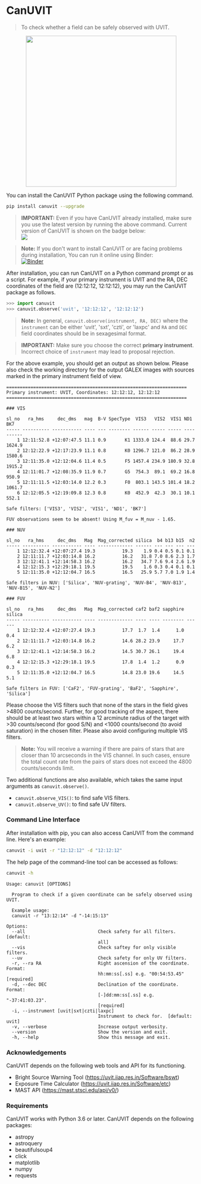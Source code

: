# **CanUVIT**
> To check whether a field can be safely observed with UVIT.

<p align="center">
<img src="https://i.imgur.com/b0hoB04.png" width="400"/>
</p>


You can install the CanUVIT Python package using the following command.

```bash
pip install canuvit --upgrade
``` 
	
> **IMPORTANT:** Even if you have CanUVIT already installed, make sure you use the latest version by running the above command. Current version of CanUVIT is shown on the badge below: <br> <a href="https://pypi.org/project/canuvit/"><img src="https://img.shields.io/pypi/v/canuvit?style=for-the-badge"/></a> <br>

> **Note:** If you don't want to install CanUVIT or are facing problems during installation, You can run it online using Binder: 
<br> [![Binder](https://mybinder.org/badge_logo.svg)](https://mybinder.org/v2/gh/prajwel/UVIT_notebooks/main?labpath=notebook2_UVIT_VIS_UV_safety_check.ipynb)



After installation, you can run CanUVIT on a Python command prompt or as a script. For example, if your primary instrument is UVIT and the RA, DEC coordinates of the field are (12:12:12, 12:12:12),
you may run the CanUVIT package as follows.

```python
>>> import canuvit
>>> canuvit.observe('uvit', '12:12:12', '12:12:12')
```

> **Note:** In general, `canuvit.observe(instrument, RA, DEC)` where the `instrument` can be either 'uvit', 'sxt', 'czti', or 'laxpc' and `RA` and `DEC` field coordinates should be in sexagesimal format.

> **IMPORTANT:** Make sure you choose the correct **primary instrument**. Incorrect choice of `instrument` may lead to proposal rejection.

For the above example, you should get an output as shown below. Please also check the working directory for the output GALEX images with sources marked in the primary instrument field of view.

```
===================================================================
Primary instrument: UVIT, Coordinates: 12:12:12, 12:12:12
===================================================================

### VIS

sl_no   ra_hms     dec_dms   mag  B-V SpecType  VIS3   VIS2  VIS1 ND1   BK7
----- ---------- ----------- ---- --- -------- ------ ----- ----- ---- ------
    1 12:11:52.8 +12:07:47.5 11.1 0.9       K1 1333.0 124.4  88.6 29.7 1624.9
    2 12:12:22.9 +12:17:23.9 11.1 0.8       K0 1296.7 121.0  86.2 28.9 1580.6
    3 12:11:35.0 +12:12:04.6 11.4 0.5       F5 1457.4 234.9 180.9 32.8 1915.2
    4 12:11:01.7 +12:08:35.9 11.9 0.7       G5  754.3  89.1  69.2 16.8  950.9
    5 12:11:11.5 +12:03:14.0 12.2 0.3       F0  803.1 143.5 101.4 18.2 1061.7
    6 12:12:05.5 +12:19:09.8 12.3 0.8       K0  452.9  42.3  30.1 10.1  552.1

Safe filters: ['VIS3', 'VIS2', 'VIS1', 'ND1', 'BK7']

FUV observations seem to be absent! Using M_fuv = M_nuv - 1.65.

### NUV

sl_no   ra_hms     dec_dms   Mag  Mag_corrected silica  b4 b13 b15  n2
----- ---------- ----------- ---- ------------- ------ --- --- --- ---
    1 12:12:32.4 +12:07:27.4 19.3          19.3    1.9 0.4 0.5 0.1 0.1
    2 12:11:11.7 +12:03:14.8 16.2          16.2   31.8 7.0 8.6 2.3 1.7
    3 12:12:41.1 +12:14:58.3 16.2          16.2   34.7 7.6 9.4 2.6 1.9
    4 12:12:15.3 +12:29:18.1 19.5          19.5    1.6 0.3 0.4 0.1 0.1
    5 12:11:35.0 +12:12:04.7 16.5          16.5   25.9 5.7 7.0 1.9 1.4

Safe filters in NUV: ['Silica', 'NUV-grating', 'NUV-B4', 'NUV-B13', 'NUV-B15', 'NUV-N2']

### FUV

sl_no   ra_hms     dec_dms   Mag  Mag_corrected caf2 baf2 sapphire silica
----- ---------- ----------- ---- ------------- ---- ---- -------- ------
    1 12:12:32.4 +12:07:27.4 19.3          17.7  1.7  1.4      1.0    0.4
    2 12:11:11.7 +12:03:14.8 16.2          14.6 28.2 23.9     17.7    6.2
    3 12:12:41.1 +12:14:58.3 16.2          14.5 30.7 26.1     19.4    6.8
    4 12:12:15.3 +12:29:18.1 19.5          17.8  1.4  1.2      0.9    0.3
    5 12:11:35.0 +12:12:04.7 16.5          14.8 23.0 19.6     14.5    5.1

Safe filters in FUV: ['CaF2', 'FUV-grating', 'BaF2', 'Sapphire', 'Silica']
```

Please choose the VIS filters such that none of the stars in the field gives >4800 counts/second. Further, for good tracking of the aspect, there should be at least two stars within a 12 arcminute radius of the target with >30 counts/second (for good S/N) and <1000 counts/second (to avoid saturation) in the chosen filter. Please also avoid configuring multiple VIS filters. 

> **Note:** You will receive a warning if there are pairs of stars that are closer than 10 arcseconds in the VIS channel. In such cases, ensure the total count rate from the pairs of stars does not exceed the 4800 counts/seconds limit.

Two additional functions are also available, which takes the same input arguments as `canuvit.observe()`.

* `canuvit.observe_VIS()`: to find safe VIS filters.
* `canuvit.observe_UV()`: to find safe UV filters.

### Command Line Interface

After installation with pip, you can also access CanUVIT from the command line. Here's an example:

```bash
canuvit -i uvit -r "12:12:12" -d "12:12:12"
```
The help page of the command-line tool can be accessed as follows:

```bash
canuvit -h
```

```
Usage: canuvit [OPTIONS]

  Program to check if a given coordinate can be safely observed using UVIT.

  Example usage:
  canuvit -r "13:12:14" -d "-14:15:13" 

Options:
  --all                           Check safety for all filters.  [default:
                                  all]
  --vis                           Check saftey for only visible filters.
  --uv                            Check safety for only UV filters.
  -r, --ra RA                     Right ascension of the coordinate. Format:
                                  hh:mm:ss[.ss] e.g. "00:54:53.45"  [required]
  -d, --dec DEC                   Declination of the coordinate. Format:
                                  [-]dd:mm:ss[.ss] e.g. "-37:41:03.23".
                                  [required]
  -i, --instrument [uvit|sxt|czti|laxpc]
                                  Instrument to check for.  [default: uvit]
  -v, --verbose                   Increase output verbosity.
  --version                       Show the version and exit.
  -h, --help                      Show this message and exit.
```

### Acknowledgements

CanUVIT depends on the following web tools and API for its functioning. 

* Bright Source Warning Tool (https://uvit.iiap.res.in/Software/bswt)
* Exposure Time Calculator (https://uvit.iiap.res.in/Software/etc)
* MAST API (https://mast.stsci.edu/api/v0/) 

### Requirements

CanUVIT works with Python 3.6 or later. CanUVIT depends on the following packages:

* astropy
* astroquery
* beautifulsoup4
* click
* matplotlib
* numpy
* requests

